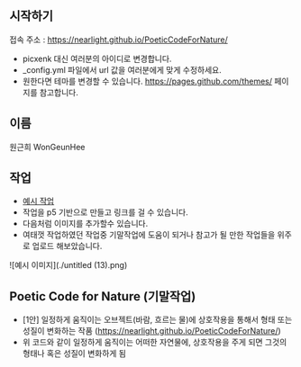 ## 시작하기

접속 주소 : <https://nearlight.github.io/PoeticCodeForNature/>
 * picxenk 대신 여러분의 아이디로 변경합니다.
 * \_config.yml 파일에서 url 값을 여러분에게 맞게 수정하세요.
 * 원한다면 테마를 변경할 수 있습니다. <https://pages.github.com/themes/> 페이지를 참고합니다.

## 이름
원근희
WonGeunHee


## 작업
 * [예시 작업](./example/)
 * 작업을 p5 기반으로 만들고 링크를 걸 수 있습니다.
 * 다음처럼 이미지를 추가할수 있습니다.
 * 여태껏 작업하였던 작업중 기말작업에 도움이 되거나 참고가 될 만한 작업들을 위주로
 업로드 해보았습니다.

 ![예시 이미지](./untitled (13).png)

## Poetic Code for Nature (기말작업)
* [1안] 일정하게 움직이는 오브젝트(바람, 흐르는 물)에 상호작용을 통해서 형태 또는
성질이 변화하는 작품
(https://nearlight.github.io/PoeticCodeForNature/)
* 위 코드와 같이 일정하게 움직이는 어떠한 자연물에, 상호작용을 주게 되면 그것의 형태나 혹은 성질이 변화하게 됨
